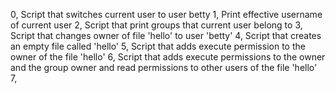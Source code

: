 0, Script that switches current user to user betty
1, Print effective username of current user
2, Script that print groups that current user belong to
3, Script that changes owner of file 'hello' to user 'betty'
4, Script that creates an empty file called 'hello'
5, Script that adds execute permission to the owner of the file 'hello'
6, Script that adds execute permissions to the owner and the group owner and read permissions to other users of the file 'hello'
7,
